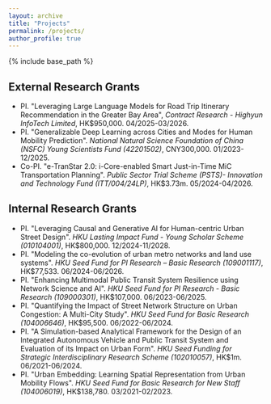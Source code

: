 ```yaml
---
layout: archive
title: "Projects"
permalink: /projects/
author_profile: true
---
```


{% include base_path %}

## External Research Grants
* PI. "Leveraging Large Language Models for Road Trip Itinerary Recommendation in the Greater Bay Area", *Contract Research - Highyun InfoTech Limited*, HK$950,000. 04/2025-03/2026.
* PI. "Generalizable Deep Learning across Cities and Modes for Human Mobility Prediction". *National Natural Science Foundation of China (NSFC) Young Scientists Fund (42201502)*, CNY300,000. 01/2023-12/2025.
* Co-PI. "e-TranStar 2.0: i-Core-enabled Smart Just-in-Time MiC Transportation Planning". *Public Sector Trial Scheme (PSTS)- Innovation and Technology Fund (ITT/004/24LP)*, HK$3.73m. 05/2024-04/2026.

## Internal Research Grants
* PI. "Leveraging Causal and Generative AI for Human-centric Urban Street Design". *HKU Lasting Impact Fund - Young Scholar Scheme (010104001)*, HK$800,000. 12/2024-11/2028.
* PI. "Modeling the co-evolution of urban metro networks and land use systems". *HKU Seed Fund for PI Research – Basic Research (109001117)*, HK$77,533. 06/2024-06/2026.
* PI. "Enhancing Multimodal Public Transit System Resilience using Network Science and AI". *HKU Seed Fund for PI Research - Basic Research (109000301)*, HK$107,000. 06/2023-06/2025.
* PI. "Quantifying the Impact of Street Network Structure on Urban Congestion: A Multi-City Study". *HKU Seed Fund for Basic Research (104006646)*, HK$95,500. 06/2022-06/2024.
* PI. "A Simulation-based Analytical Framework for the Design of an Integrated Autonomous Vehicle and Public Transit System and Evaluation of its Impact on Urban Form". *HKU Seed Funding for Strategic Interdisciplinary Research Scheme (102010057)*, HK$1m. 06/2021-06/2024.
* PI. "Urban Embedding: Learning Spatial Representation from Urban Mobility Flows". *HKU Seed Fund for Basic Research for New Staff (104006019)*, HK$138,780. 03/2021-02/2023.
